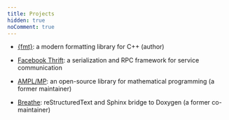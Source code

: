 ```yaml
---
title: Projects
hidden: true
noComment: true
---
```


* [{fmt}](https://github.com/fmtlib/fmt): a modern formatting library for C++
  (author)

* [Facebook Thrift](https://github.com/facebook/fbthrift): a serialization and
  RPC framework for service communication

* [AMPL/MP](https://github.com/ampl/mp): an open-source library for mathematical
  programming (a former maintainer)

* [Breathe](https://github.com/michaeljones/breathe): reStructuredText and
  Sphinx bridge to Doxygen (a former co-maintainer)
